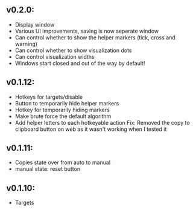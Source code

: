 
## v0.2.0:
- Display window
- Various UI improvements, saving is now seperate window
- Can control whether to show the helper markers (tick, cross and warning)
- Can control whether to show visualization dots
- Can control visualization widths
- Windows start closed and out of the way by default!


## v0.1.12:
- Hotkeys for targets/disable
- Button to temporarily hide helper markers
- Hotkey for temporarily hiding markers
- Make brute force the default algorithm
- Add helper letters to each hotkeyable action
Fix: Removed the copy to clipboard button on web as it wasn't working when I tested it

## v0.1.11:
- Copies state over from auto to manual
- manual state: reset button

## v0.1.10:
- Targets
